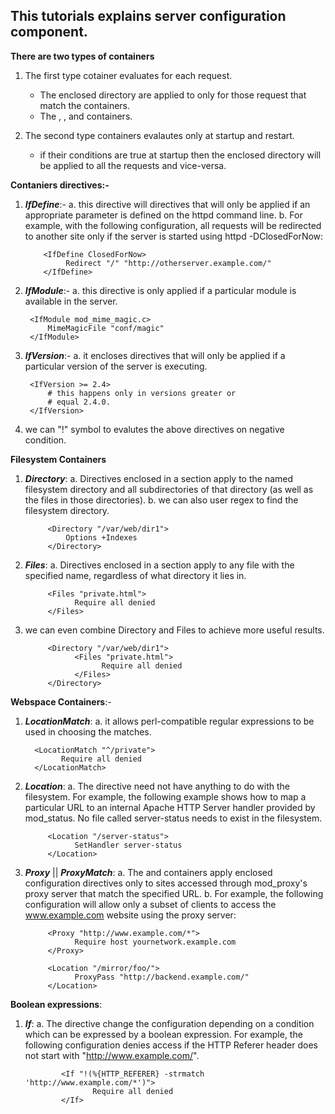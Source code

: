## This tutorials explains server configuration component.

**There are two types of containers**
1. The first type cotainer evaluates for each request.
   - The enclosed directory are applied to only for those request that match the containers.
   - The <IfDefine>, <IfModule>, and <IfVersion> containers.
    
2. The second type containers evalautes only at startup and restart.
   - if their conditions are true at startup then the enclosed directory will be applied to all the requests and vice-versa.
   
**Contaniers directives:-**

  1. **_IfDefine_**:-
    a. this directive will directives that will only be applied if an appropriate parameter is defined on the httpd command line.
    b. For example, with the following configuration, all requests will be redirected to another site only if the server is started using httpd -DClosedForNow:
    
             <IfDefine ClosedForNow>
                  Redirect "/" "http://otherserver.example.com/"
             </IfDefine>
    
  2. **_IfModule_**:-
    a. this directive is only applied if a particular module is available in the server.
    
          <IfModule mod_mime_magic.c>
              MimeMagicFile "conf/magic"
          </IfModule>
          
  3. **_IfVersion_**:-
    a. it encloses directives that will only be applied if a particular version of the server is executing.
    
          <IfVersion >= 2.4>
              # this happens only in versions greater or
              # equal 2.4.0.
          </IfVersion>
          
  4. we can "!" symbol to evalutes the above directives on negative condition.
  
  
**Filesystem Containers**

   1. **_Directory_**:
      a. Directives enclosed in a <Directory> section apply to the named filesystem directory and all subdirectories of that directory (as well as the files in those directories).
      b. we can also user regex to find the filesystem directory.
   
               <Directory "/var/web/dir1">
                   Options +Indexes
               </Directory>
               
   2. **_Files_**:
      a. Directives enclosed in a <Files> section apply to any file with the specified name, regardless of what directory it lies in.
               
               <Files "private.html">
                     Require all denied
               </Files>
               
               
   3. we can even combine Directory and Files to achieve more useful results.
   
               <Directory "/var/web/dir1">
                     <Files "private.html">
                           Require all denied
                     </Files>
               </Directory>
               
**Webspace Containers**:-
   1. **_LocationMatch_**:
      a. it allows perl-compatible regular expressions to be used in choosing the matches.
      
            <LocationMatch "^/private">
                  Require all denied
            </LocationMatch>
            
   2. **_Location_**:
      a. The <Location> directive need not have anything to do with the filesystem. For example, the following example shows how to map a particular URL to an internal Apache HTTP Server handler provided by mod_status. No file called server-status needs to exist in the filesystem.
   
               <Location "/server-status">
                     SetHandler server-status
               </Location>
               

   3. **_Proxy_** || **_ProxyMatch_**:
      a. The <Proxy> and <ProxyMatch> containers apply enclosed configuration directives only to sites accessed through mod_proxy's proxy server that match the specified URL.
      b. For example, the following configuration will allow only a subset of clients to access the www.example.com website using the proxy server:
            
               <Proxy "http://www.example.com/*">
                     Require host yournetwork.example.com
               </Proxy>
               
               <Location "/mirror/foo/">
                     ProxyPass "http://backend.example.com/"
               </Location>
               
**Boolean expressions**:
   1. **_If_**:
      a. The <If> directive change the configuration depending on a condition which can be expressed by a boolean expression. For example, the following configuration denies access if the HTTP Referer header does not start with "http://www.example.com/".
   
                  <If "!(%{HTTP_REFERER} -strmatch 'http://www.example.com/*')">
                         Require all denied
                  </If>
   
